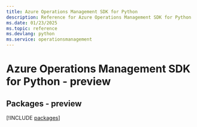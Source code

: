 ```yaml
---
title: Azure Operations Management SDK for Python
description: Reference for Azure Operations Management SDK for Python
ms.date: 01/23/2025
ms.topic: reference
ms.devlang: python
ms.service: operationsmanagement
---
```

# Azure Operations Management SDK for Python - preview
## Packages - preview
[!INCLUDE [packages](operations-management-index.md)]